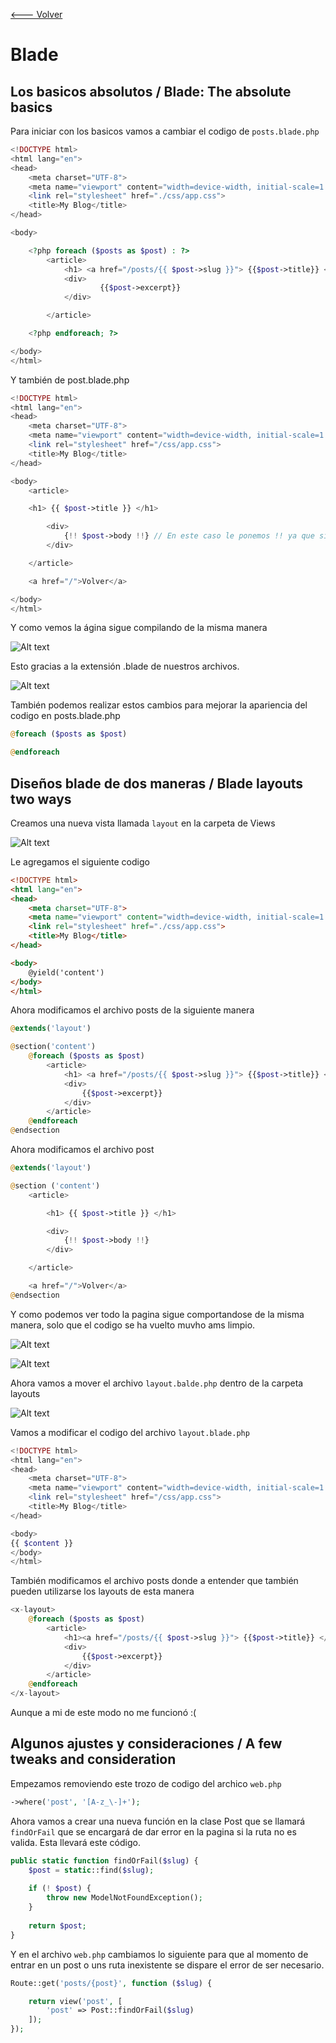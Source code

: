 [<--- Volver](/README.md)

# Blade

## Los basicos absolutos / Blade: The absolute basics

Para iniciar con los basicos vamos a cambiar el codigo de ``posts.blade.php``

```php
<!DOCTYPE html>
<html lang="en">
<head>
    <meta charset="UTF-8">
    <meta name="viewport" content="width=device-width, initial-scale=1.0">
    <link rel="stylesheet" href="./css/app.css">
    <title>My Blog</title>
</head>

<body>

    <?php foreach ($posts as $post) : ?>
        <article>
            <h1> <a href="/posts/{{ $post->slug }}"> {{$post->title}} </a> </h1>
            <div>
                    {{$post->excerpt}}
            </div>

        </article>

    <?php endforeach; ?>

</body>
</html>


```

Y también de post.blade.php
```php
<!DOCTYPE html>
<html lang="en">
<head>
    <meta charset="UTF-8">
    <meta name="viewport" content="width=device-width, initial-scale=1.0">
    <link rel="stylesheet" href="/css/app.css">
    <title>My Blog</title>
</head>

<body>
    <article>

    <h1> {{ $post->title }} </h1>

        <div>
            {!! $post->body !!} // En este caso le ponemos !! ya que si no lo hacemos se visualizan las etiquetas del body.
        </div>

    </article>

    <a href="/">Volver</a>

</body>
</html>
```

Y como vemos la ágina sigue compilando de la misma manera

![Alt text](image.png)

Esto gracias a la extensión .blade de nuestros archivos.

![Alt text](image-1.png)

También podemos realizar estos cambios para mejorar la apariencia del codigo en posts.blade.php

```php
@foreach ($posts as $post)

@endforeach
```

## Diseños blade de dos maneras / Blade layouts two ways

Creamos una nueva vista llamada ``layout`` en la carpeta de Views

![Alt text](image-2.png)

Le agregamos el siguiente codigo
```html
<!DOCTYPE html>
<html lang="en">
<head>
    <meta charset="UTF-8">
    <meta name="viewport" content="width=device-width, initial-scale=1.0">
    <link rel="stylesheet" href="./css/app.css">
    <title>My Blog</title>
</head>

<body>
    @yield('content')
</body>
</html>
```

Ahora modificamos el archivo posts de la siguiente manera

```php
@extends('layout')

@section('content')
    @foreach ($posts as $post)
        <article>
            <h1> <a href="/posts/{{ $post->slug }}"> {{$post->title}} </a> </h1>
            <div>
                {{$post->excerpt}}
            </div>
        </article>
    @endforeach
@endsection
```

Ahora modificamos el archivo post

```php
@extends('layout')

@section ('content')
    <article>

        <h1> {{ $post->title }} </h1>

        <div>
            {!! $post->body !!}
        </div>

    </article>

    <a href="/">Volver</a>
@endsection
```

Y como podemos ver todo la pagina sigue comportandose de la misma manera, solo que el codigo se ha vuelto muvho ams limpio.

![Alt text](image-3.png)

![Alt text](image-4.png)

Ahora vamos a mover el archivo `layout.balde.php` dentro de la carpeta layouts

![Alt text](image-5.png)

Vamos a modificar el codigo del archivo `layout.blade.php`

```php
<!DOCTYPE html>
<html lang="en">
<head>
    <meta charset="UTF-8">
    <meta name="viewport" content="width=device-width, initial-scale=1.0">
    <link rel="stylesheet" href="/css/app.css">
    <title>My Blog</title>
</head>

<body>
{{ $content }}
</body>
</html>
```

También modificamos el archivo posts donde a entender que también pueden utilizarse los layouts de esta manera

```php
<x-layout>
    @foreach ($posts as $post)
        <article>
            <h1><a href="/posts/{{ $post->slug }}"> {{$post->title}} </a></h1>
            <div>
                {{$post->excerpt}}
            </div>
        </article>
    @endforeach
</x-layout>
```

Aunque a mi de este modo no me funcionó :(

## Algunos ajustes y consideraciones / A few tweaks and consideration

Empezamos removiendo este trozo de codigo del archico `web.php`

```php
->where('post', '[A-z_\-]+');
```

Ahora vamos a crear una nueva función en la clase Post que se llamará `findOrFail` que se encargará de dar error en la pagina si la ruta no es valida. Esta llevará este código.

```php
public static function findOrFail($slug) {
    $post = static::find($slug);
        
    if (! $post) {
        throw new ModelNotFoundException();
    }
    
    return $post;
}
```

Y en el archivo ``web.php`` cambiamos lo siguiente para que al momento de entrar en un post o uns ruta inexistente se dispare el error de ser necesario.

```php
Route::get('posts/{post}', function ($slug) {

    return view('post', [
        'post' => Post::findOrFail($slug)
    ]);
});
```
